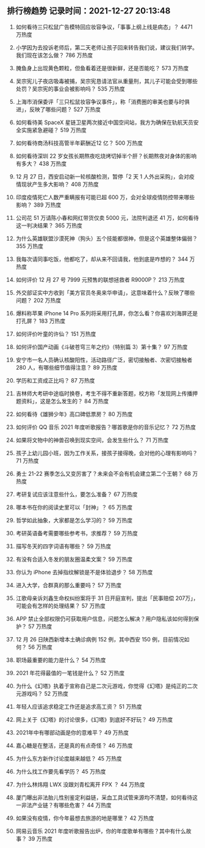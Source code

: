 
## 排行榜趋势 记录时间：2021-12-27 20:13:48
  
  1. 如何看待三只松鼠广告模特回应妆容争议，「事事上纲上线是病态」？ 4471 万热度
    
  2. 小学因为去投诉老师后，第二天老师让孩子回来转告我们说，建议我们转学。我们现在该怎么做？ 786 万热度
    
  3. 腌鱼身上出现黄色颗粒，但鱼看着还是很新鲜，还是否能吃？ 573 万热度
    
  4. 吴宗宪儿子夜店吸毒被捕，吴宗宪恳请法官从重量刑，其儿子可能会受到哪些处罚？吴宗宪的事业会被影响吗？ 535 万热度
    
  5. 上海市消保委评「三只松鼠妆容争议事件」，称「消费圈的审美也要与时俱进」，反映了哪些问题？ 527 万热度
    
  6. 如何看待美 SpaceX 星链卫星两次接近中国空间站，我方为确保在轨航天员安全实施紧急避碰？ 519 万热度
    
  7. 如何看待商汤科技高管半年薪酬近12 亿？ 500 万热度
    
  8. 如何看待深圳 22 岁女孩长期熬夜吃烧烤切掉半个肝？长期熬夜对身体的影响有多大？ 438 万热度
    
  9. 12 月 27 日，西安启动新一轮核酸检测，暂停「2 天 1 人外出采购」，会对疫情现状产生多大影响？ 408 万热度
    
  10. 印度疫情死亡人数严重瞒报有可能已超  600 万，会对全球疫情防控带来哪些影响？ 389 万热度
    
  11. 公司花 51 万请陈小春和网红带货仅卖 5000 元，法院判退还 41 万，如何看待这一判决结果？ 365 万热度
    
  12. 为什么英雄联盟沙漠死神（狗头）五个技能都很神，但是这个英雄整体偏弱？ 355 万热度
    
  13. 我每次请同事吃饭，他都吃了，却从来不回请我，他到底是咋想的？ 344 万热度
    
  14. 如何评价 12 月 27 号 7999 元预售的联想拯救者 R9000P？ 213 万热度
    
  15. 外交部证实中方收到「美方官员冬奥来华申请」，这意味着什么？反映了哪些问题？ 202 万热度
    
  16. 爆料称苹果 iPhone 14 Pro 系列将采用打孔屏，你怎么看？你喜欢刘海屏还是打孔屏？ 183 万热度
    
  17. 如何评价叶童的许仙？ 151 万热度
    
  18. 如何评价国产动画《斗破苍穹三年之约》（特别篇 3）第十集？ 97 万热度
    
  19. 安宁市一名人员确认核酸阳性，活动路径广泛，密切接触者、次密切接触者 280 人，有哪些细节值得注意？ 89 万热度
    
  20. 学历和工资成正比吗？ 87 万热度
    
  21. 吉林师大考研中途临时换卷，考生不得不重新答题，校方称「发现网上传播押题资料」，这是怎么发生的？ 84 万热度
    
  22. 如何看待《雄狮少年》高口碑低票房？ 80 万热度
    
  23. 如何评价 QQ 音乐 2021 年度听歌报告？哪首歌是你的音乐记忆？ 72 万热度
    
  24. 如果将文物中的神兽召唤到现实空间，会发生些什么？ 71 万热度
    
  25. 孩子上幼儿园小班，因为工作关系，接孩子接得晚，会对他的心理有影响吗？ 71 万热度
    
  26. 勇士 21-22 赛季怎么又变厉害了？未来会不会有机会建立第二个王朝？ 68 万热度
    
  27. 考研复试应该注意些什么，要怎么准备？ 67 万热度
    
  28. 哪本书在你的阅读史里可以「封神」？ 65 万热度
    
  29. 哲学如此抽象，大家都是怎么学习的？ 59 万热度
    
  30. 考研英语备考需要哪些参考书，求推荐？ 59 万热度
    
  31. 描写冬天的四字词语有哪些？ 59 万热度
    
  32. 有没有合适入冬发的朋友圈温柔文案？ 59 万热度
    
  33. 你认为 iPhone 去掉指纹解锁是不是体验退步？ 58 万热度
    
  34. 进入大学，合群真的那么重要吗？ 57 万热度
    
  35. 江歌母亲诉刘鑫生命权纠纷案将于 31 日开庭宣判，提出「民事赔偿 207万」，可能会有怎样的处理结果？ 57 万热度
    
  36. APP 禁止全部权限仍可获取用户信息，问题怎么解决？用户隐私该如何得到保护？ 57 万热度
    
  37. 12 月 26 日陕西新增本土确诊病例 152 例，其中西安 150 例，目前情况如何？ 56 万热度
    
  38. 职场最重要的能力是什么？ 54 万热度
    
  39. 2021 年花得最值的一笔钱是什么？ 52 万热度
    
  40. 为什么《幻塔》执着于宣称自己是二次元游戏，你觉得《幻塔》是纯正的二次元游戏吗？ 52 万热度
    
  41. 年轻人应该追求稳定工作还是追求高工资？ 51 万热度
    
  42. 网上关于《幻塔》的讨论很多，《幻塔》到底好不好玩？ 49 万热度
    
  43. 2021年中有哪部动画是你的意难平？ 49 万热度
    
  44. 嘉心糖是在整活，还是真的有点奇怪？ 46 万热度
    
  45. 为什么东方新作讨论度越来越低？ 45 万热度
    
  46. 为什么找工作要先看学历？ 45 万热度
    
  47. 为什么林炜翔 LWX 没跟刘青松离开 FPX ？ 44 万热度
    
  48. 厦门曝出非法胎儿性别鉴定利益链，采血工具试管来源均不清楚，如何看待这一非法产业链？有哪些危害？ 44 万热度
    
  49. 如果没有疫情，你今年最想去旅游的地是哪里？ 42 万热度
    
  50. 网易云音乐 2021 年度听歌报告出炉，你的年度歌单有哪些？其中有什么故事？ 39 万热度
    